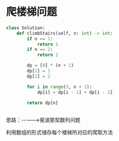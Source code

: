 # 爬楼梯问题

```python
class Solution:
    def climbStairs(self, n: int) -> int:
        if n == 1:
            return 1
        if n == 2:
            return 2

        dp = [0] * (n + 1)
        dp[1] = 1
        dp[2] = 2

        for i in range(3, n + 1):
            dp[i] = dp[i - 1] + dp[i - 2]

        return dp[n]
    
```

思路：----->斐波那契数列问题

利用数组的形式储存每个楼梯所对应的爬取方法